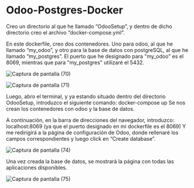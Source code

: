 # Odoo-Postgres-Docker

Creo un directorio al que he llamado “OdooSetup”, y dentro de dicho directorio creo el archivo 
“docker-compose.yml”.

En este dockerfile, creo dos contenedores. 
Uno para odoo, al que he llamado “my_odoo”, 
y otro para la base de datos con postgreSQL, al que he llamado “my_postgres”.
El puerto que he designado para "my_odoo" es el 8069, mientras que para "my_postgres" utilizaré el 5432.



![Captura de pantalla (70)](https://user-images.githubusercontent.com/32130215/214528914-c5432f03-b79a-4fc1-9193-700e000447af.png)


![Captura de pantalla (71)](https://user-images.githubusercontent.com/32130215/214529191-c54f8acb-6c8d-416b-9f48-5e3c68e277d4.png)


Luego, abro el terminal, y ya estando situado dentro del directorio OdooSetup, introduzco el 
siguiente comando:
docker-compose up
Se nos crean los contenedores con odoo y la base de datos.

A continuación, en la barra de direcciones del navegador, introduzco:
localhost:8069
(ya que el puerto designado en mi dockerfile es el 8069)
Y me redirigirá a la página de configuración de Odoo, donde rellenaré los campos correspondientes 
y luego click en “Create database”.

![Captura de pantalla (74)](https://user-images.githubusercontent.com/32130215/214529449-5a8a43a4-a4b1-4eb3-b056-d4e0198e9eb2.png)


Una vez creada la base de datos, se mostrará la página con todas las aplicaciones disponibles.

![Captura de pantalla (75)](https://user-images.githubusercontent.com/32130215/214529545-c385f172-b4ea-4d15-ac2a-eb40abc4be82.png)

